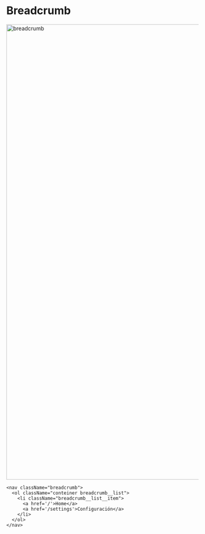 # Breadcrumb

<img width="1191" alt="breadcrumb" src="https://user-images.githubusercontent.com/57472490/183731664-4a7b4f4c-89f0-4644-8a74-9f37d9f7852a.png">

```
<nav className="breadcrumb">
  <ol className="conteiner breadcrumb__list">
    <li className="breadcrumb__list__item">
      <a href='/'>Home</a>
      <a href='/settings'>Configuración</a>
    </li>
  </ol>
</nav>
```